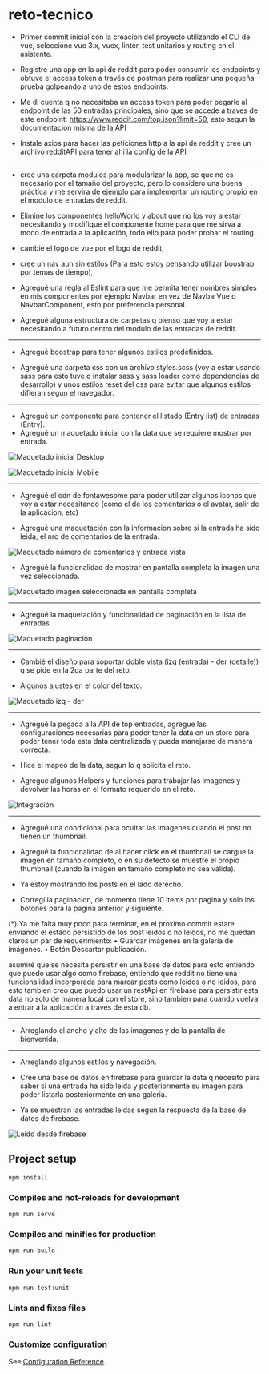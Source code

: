 # reto-tecnico

- Primer commit inicial con la creacion del proyecto utilizando el CLI de vue, seleccione vue 3.x, vuex, linter, test unitarios y routing en el asistente.

- Registre una app en la api de reddit para poder consumir los endpoints y obtuve el access token a través de postman para realizar una pequeña prueba golpeando a uno de estos endpoints.

- Me di cuenta q no necesitaba un access token para poder pegarle al endpoint de las 50 entradas principales, sino que se accede a traves de este endpoint: https://www.reddit.com/top.json?limit=50, esto segun la documentacion misma de la API

- Instale axios para hacer las peticiones http a la api de reddit y cree un archivo redditAPI para tener ahi la config de la API

---

- cree una carpeta modulos para modularizar la app, se que no es necesario por el tamaño del proyecto, pero lo considero una buena práctica y me servira de ejemplo para implementar un routing propio en el modulo de entradas de reddit.

- Elimine los componentes helloWorld y about que no los voy a estar necesitando y modifique el componente home para que me sirva a modo de entrada a la aplicación, todo ello para poder probar el routing.

- cambie el logo de vue por el logo de reddit,

- cree un nav aun sin estilos (Para esto estoy pensando utilizar boostrap por temas de tiempo),

- Agregué una regla al Eslint para que me permita tener nombres simples en mis componentes por ejemplo Navbar en vez de NavbarVue o NavbarComponent, esto por preferencia personal.

- Agregué alguna estructura de carpetas q pienso que voy a estar necesitando a futuro dentro del modulo de las entradas de reddit.

---

- Agregué boostrap para tener algunos estilos predefinidos.

- Agregué una carpeta css con un archivo styles.scss (voy a estar usando sass para esto tuve q instalar sass y sass loader como dependencias de desarrollo) y unos estilos reset del css para evitar que algunos estilos difieran segun el navegador.

---

- Agregué un componente para contener el listado (Entry list) de entradas (Entry).
- Agregué un maquetado inicial con la data que se requiere mostrar por entrada.

![Maquetado inicial Desktop](https://res.cloudinary.com/dhromiae3/image/upload/v1710781925/reto-tecnico/uzrd8rd2pmliga5qnlfc.png)

![Maquetado inicial Mobile](https://res.cloudinary.com/dhromiae3/image/upload/v1710782114/reto-tecnico/iyg1xebuauyajac4saj4.png)

---

- Agregué el cdn de fontawesome para poder utilizar algunos iconos que voy a estar necesitando (como el de los comentarios o el avatar, salir de la aplicacion, etc)

- Agregué una maquetación con la informacion sobre si la entrada ha sido leida, el nro de comentarios de la entrada.

![Maquetado número de comentarios y entrada vista](https://res.cloudinary.com/dhromiae3/image/upload/v1710784590/reto-tecnico/ayisc1zl61moqrk75lxe.png)

- Agregué la funcionalidad de mostrar en pantalla completa la imagen una vez seleccionada.

![Maquetado imagen seleccionada en pantalla completa](https://res.cloudinary.com/dhromiae3/image/upload/v1710784591/reto-tecnico/ckymehlkc6t3t6rfsbob.png)

---

- Agregué la maquetación y funcionalidad de paginación en la lista de entradas.

![Maquetado paginación](https://res.cloudinary.com/dhromiae3/image/upload/v1710786308/reto-tecnico/tqiyjwdmxyucnspkq5ua.png)

---

- Cambié el diseño para soportar doble vista (izq (entrada) - der (detalle)) q se pide en la 2da parte del reto.

- Algunos ajustes en el color del texto.

![Maquetado izq - der](https://res.cloudinary.com/dhromiae3/image/upload/v1710790116/reto-tecnico/ifkys7imj1z1mtadwba5.png)

---

- Agregué la pegada a la API de top entradas, agregue las configuraciones necesarias para poder tener la data en un store para poder tener toda esta data centralizada y pueda manejarse de manera correcta.

- Hice el mapeo de la data, segun lo q solicita el reto.

- Agregue algunos Helpers y funciones para trabajar las imagenes y devolver las horas en el formato requerido en el reto.

![Integración](https://res.cloudinary.com/dhromiae3/image/upload/v1710796074/reto-tecnico/zlkyuy1xgcuzqxnyiwtz.png)

---

- Agregué una condicional para ocultar las imagenes cuando el post no tienen un thumbnail.

- Agregué la funcionalidad de al hacer click en el thumbnail se cargue la imagen en tamaño completo, o en su defecto se muestre el propio thumbnail (cuando la imagen en tamaño completo no sea válida).

- Ya estoy mostrando los posts en el lado derecho.

- Corregí la paginacion, de momento tiene 10 items por pagina y solo los botones para la pagina anterior y siguiente.

(\*) Ya me falta muy poco para terminar, en el proximo commit estare enviando el estado persistido de los post leídos o no leídos, no me quedan claros un par de requerimiento:
• Guardar imágenes en la galería de imágenes.
• Botón Descartar publicación.

asumiré que se necesita persistir en una base de datos para esto entiendo que puedo usar algo como firebase, entiendo que reddit no tiene una funcionalidad incorporada para marcar posts como leídos o no leídos, para esto tambien creo que puedo usar un restApi en firebase para persistir esta data no solo de manera local con el store, sino tambien para cuando vuelva a entrar a la aplicación a traves de esta db.

---

- Arreglando el ancho y alto de las imagenes y de la pantalla de bienvenida.

---

- Arreglando algunos estilos y navegación.

- Creé una base de datos en firebase para guardar la data q necesito para saber si una entrada ha sido leida y posteriormente su imagen para poder listarla posteriormente en una galeria.

- Ya se muestran las entradas leidas segun la respuesta de la base de datos de firebase.

![Leido desde firebase](https://res.cloudinary.com/dhromiae3/image/upload/v1710812214/reto-tecnico/n0hprvahqxzurdiifbfo.png)

## Project setup

```
npm install
```

### Compiles and hot-reloads for development

```
npm run serve
```

### Compiles and minifies for production

```
npm run build
```

### Run your unit tests

```
npm run test:unit
```

### Lints and fixes files

```
npm run lint
```

### Customize configuration

See [Configuration Reference](https://cli.vuejs.org/config/).
